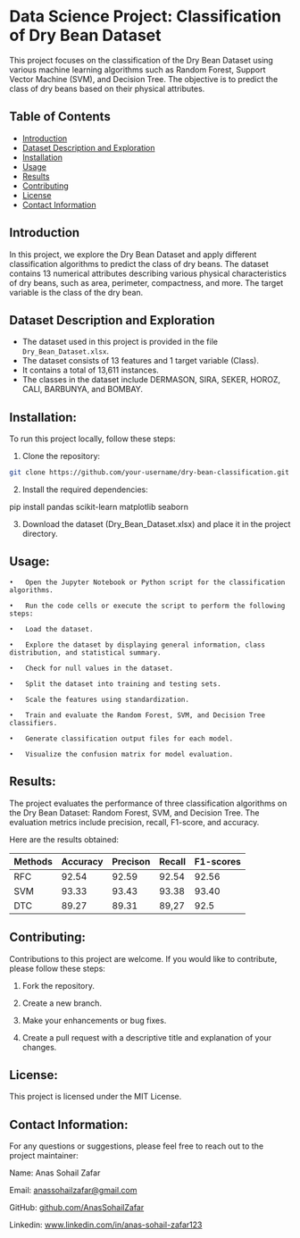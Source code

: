 # Data Science Project: Classification of Dry Bean Dataset
This project focuses on the classification of the Dry Bean Dataset using various machine learning algorithms such as Random Forest, Support Vector Machine (SVM), and Decision Tree. The objective is to predict the class of dry beans based on their physical attributes.

## Table of Contents

- [Introduction](#introduction)
- [Dataset Description and Exploration](#dataset-description-and-exploration)
- [Installation](#installation)
- [Usage](#usage)
- [Results](#results)
- [Contributing](#contributing)
- [License](#license)
- [Contact Information](#contact-information)

## Introduction

In this project, we explore the Dry Bean Dataset and apply different classification algorithms to predict the class of dry beans. The dataset contains 13 numerical attributes describing various physical characteristics of dry beans, such as area, perimeter, compactness, and more. The target variable is the class of the dry bean.

## Dataset Description and Exploration

- The dataset used in this project is provided in the file `Dry_Bean_Dataset.xlsx`.
- The dataset consists of 13 features and 1 target variable (Class).
- It contains a total of 13,611 instances.
- The classes in the dataset include DERMASON, SIRA, SEKER, HOROZ, CALI, BARBUNYA, and BOMBAY.

## Installation:

To run this project locally, follow these steps:

1. Clone the repository:

```bash
git clone https://github.com/your-username/dry-bean-classification.git
```
2. Install the required dependencies:

pip install pandas scikit-learn matplotlib seaborn

3. Download the dataset (Dry_Bean_Dataset.xlsx) and place it in the project directory.

## Usage:
```
•	Open the Jupyter Notebook or Python script for the classification algorithms.

•	Run the code cells or execute the script to perform the following steps:

•	Load the dataset.

•	Explore the dataset by displaying general information, class distribution, and statistical summary.

•	Check for null values in the dataset.

•	Split the dataset into training and testing sets.

•	Scale the features using standardization.

•	Train and evaluate the Random Forest, SVM, and Decision Tree classifiers.

•	Generate classification output files for each model.

•	Visualize the confusion matrix for model evaluation.
```

## Results:

The project evaluates the performance of three classification algorithms on the Dry Bean Dataset: Random Forest, SVM, and Decision Tree. The evaluation metrics include precision, recall, F1-score, and accuracy.

Here are the results obtained:

|Methods | Accuracy |	Precison | Recall |	F1-scores|
|--------| ---------| ---------| -------| ---------|
|RFC	   | 92.54	  |  92.59	 | 92.54	| 92.56	   |
|SVM	   | 93.33	  |  93.43	 | 93.38	| 93.40	   |
|DTC	   | 89.27	  |  89.31	 | 89,27	| 92.5	   |


## Contributing:

Contributions to this project are welcome. If you would like to contribute, please follow these steps:

1.	Fork the repository.

2.	Create a new branch.

3.	Make your enhancements or bug fixes.

4.	Create a pull request with a descriptive title and explanation of your changes.

## License:

This project is licensed under the MIT License.

## Contact Information:
For any questions or suggestions, please feel free to reach out to the project maintainer:

Name:     Anas Sohail Zafar

Email:    anassohailzafar@gmail.com

GitHub:   [github.com/AnasSohailZafar](https://github.com/AnasSohailZafar)

Linkedin: www.linkedin.com/in/anas-sohail-zafar123
